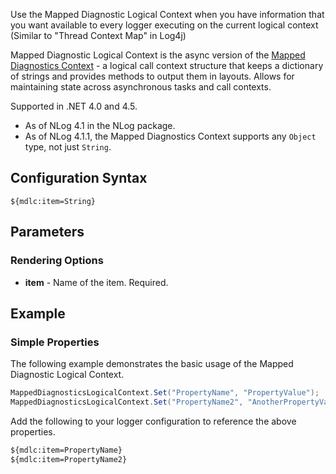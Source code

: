 Use the Mapped Diagnostic Logical Context when you have information that you want available to every logger executing on the current logical context (Similar to "Thread Context Map" in Log4j)

Mapped Diagnostic Logical Context is the async version of the [Mapped Diagnostics Context](Mdc-Layout-Renderer) - a logical call context structure that keeps a dictionary of strings and provides methods to output them in layouts. Allows for maintaining state across asynchronous tasks and call contexts. 

Supported in .NET 4.0 and 4.5.

- As of NLog 4.1 in the NLog package.
- As of NLog 4.1.1, the Mapped Diagnostics Context supports any `Object` type, not just `String`.

## Configuration Syntax
```
${mdlc:item=String}
```

## Parameters
### Rendering Options
* **item** - Name of the item. Required.

## Example
### Simple Properties
The following example demonstrates the basic usage of the Mapped Diagnostic Logical Context.

```c#
MappedDiagnosticsLogicalContext.Set("PropertyName", "PropertyValue");
MappedDiagnosticsLogicalContext.Set("PropertyName2", "AnotherPropertyValue");
```

Add the following to your logger configuration to reference the above properties.
```xml
${mdlc:item=PropertyName}
${mdlc:item=PropertyName2}
```

